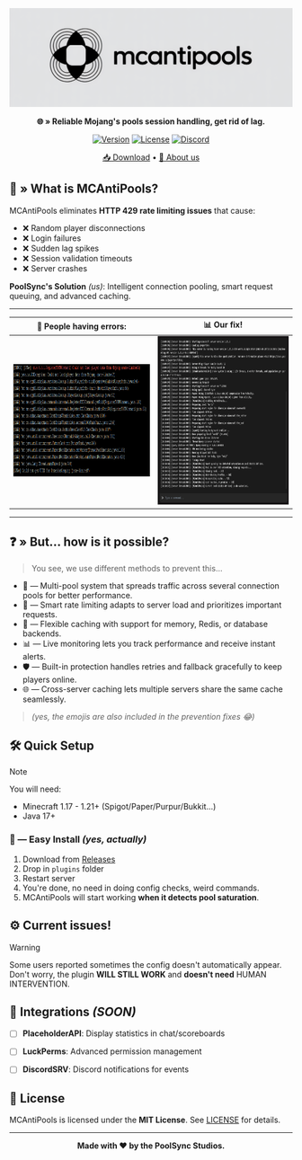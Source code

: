 
<div align="center">

![MCAntiPools Banner](docs/assets/banner.png)

**🌐 » Reliable Mojang's pools session handling, get rid of lag.**

[![Version](https://img.shields.io/badge/version-2.1.3-blue.svg)](https://github.com/PoolSync-Studios/MCAntiPools/releases)
[![License](https://img.shields.io/badge/license-MIT-green.svg)](LICENSE)
[![Discord](https://img.shields.io/badge/GitHub-PoolSync%20Studios-314769)](https://discord.gg/mcantipools)

[📥 Download](https://github.com/PoolSync-Studios/MCAntiPools/releases) • [📖 About us](https://github.com/PoolSync-Studios/)

</div>

## 🔎 » What is MCAntiPools?

MCAntiPools eliminates **HTTP 429 rate limiting issues** that cause:
- ❌ Random player disconnections
- ❌ Login failures 
- ❌ Sudden lag spikes
- ❌ Session validation timeouts
- ❌ Server crashes

**PoolSync's Solution** *(us)*: Intelligent connection pooling, smart request queuing, and advanced caching.

---


<div align="center">

| 📍 **People having errors:** | 📊 **Our fix!** |
|:---:|:---:|
| <img width="400" height="200" src="docs/assets/errors.png"> | <img width="400" height="300" src="docs/assets/fixes.png"> |


</div>

---

## ❓ » But... how is it possible?

> You see, we use different methods to prevent this...
- 🔧 ― Multi-pool system that spreads traffic across several connection pools for better performance.
- 🧠 ― Smart rate limiting adapts to server load and prioritizes important requests.
- 💾 ― Flexible caching with support for memory, Redis, or database backends.
- 📊 ― Live monitoring lets you track performance and receive instant alerts.
- 🛡️ ― Built-in protection handles retries and fallback gracefully to keep players online.
- 🌐 ― Cross-server caching lets multiple servers share the same cache seamlessly.
> *(yes, the emojis are also included in the prevention fixes 😂)*



## 🛠️ Quick Setup

> [!NOTE]
> You will need:
> - Minecraft 1.17 - 1.21+ (Spigot/Paper/Purpur/Bukkit...)
> - Java 17+

### 🔱 ― Easy Install *(yes, actually)*
1. Download from [Releases](https://github.com/PoolSync-Studios/MCAntiPools/releases)
2. Drop in `plugins` folder
3. Restart server
4. You're done, no need in doing config checks, weird commands.
5. MCAntiPools will start working **when it detects pool saturation**.

## ⚙️ Current issues!

> [!WARNING]
> Some users reported sometimes the config doesn't automatically appear.
> Don't worry, the plugin **WILL STILL WORK** and **doesn't need** HUMAN INTERVENTION.

## 🔗 Integrations *(SOON)*

- [ ] **PlaceholderAPI**: Display statistics in chat/scoreboards
- [ ] **LuckPerms**: Advanced permission management  
- [ ] **DiscordSRV**: Discord notifications for events


## 📄 License

MCAntiPools is licensed under the **MIT License**. See [LICENSE](LICENSE) for details.

---

<div align="center">

**Made with ❤️ by the PoolSync Studios.**

</div>

